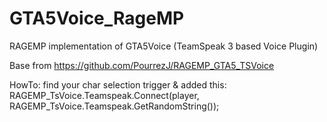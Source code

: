 # GTA5Voice_RageMP
RAGEMP implementation of GTA5Voice (TeamSpeak 3 based Voice Plugin)

Base from https://github.com/PourrezJ/RAGEMP_GTA5_TSVoice

HowTo: find your char selection trigger & added this:   RAGEMP_TsVoice.Teamspeak.Connect(player, RAGEMP_TsVoice.Teamspeak.GetRandomString());